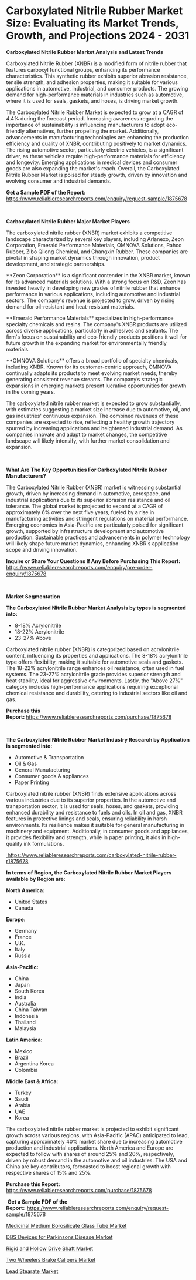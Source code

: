 <p><h1>Carboxylated Nitrile Rubber Market Size: Evaluating its Market Trends, Growth, and Projections 2024 - 2031</h1></p><p><strong>Carboxylated Nitrile Rubber Market Analysis and Latest Trends</strong></p>
<p><p>Carboxylated Nitrile Rubber (XNBR) is a modified form of nitrile rubber that features carboxyl functional groups, enhancing its performance characteristics. This synthetic rubber exhibits superior abrasion resistance, tensile strength, and adhesion properties, making it suitable for various applications in automotive, industrial, and consumer products. The growing demand for high-performance materials in industries such as automotive, where it is used for seals, gaskets, and hoses, is driving market growth.</p><p>The Carboxylated Nitrile Rubber Market is expected to grow at a CAGR of 4.4% during the forecast period. Increasing awareness regarding the importance of sustainability is influencing manufacturers to adopt eco-friendly alternatives, further propelling the market. Additionally, advancements in manufacturing technologies are enhancing the production efficiency and quality of XNBR, contributing positively to market dynamics. The rising automotive sector, particularly electric vehicles, is a significant driver, as these vehicles require high-performance materials for efficiency and longevity. Emerging applications in medical devices and consumer goods are also expanding the market's reach. Overall, the Carboxylated Nitrile Rubber Market is poised for steady growth, driven by innovation and evolving consumer and industrial demands.</p></p>
<p><strong>Get a Sample PDF of the Report:&nbsp;</strong> <a href="https://www.reliableresearchreports.com/enquiry/request-sample/1875678?utm_campaign=115&utm_medium=2&utm_source=Github&utm_content=ia&utm_term=11112024&utm_id=carboxylated-nitrile-rubber">https://www.reliableresearchreports.com/enquiry/request-sample/1875678</a></p>
<p>&nbsp;</p>
<p><strong>Carboxylated Nitrile Rubber Major Market Players</strong></p>
<p><p>The carboxylated nitrile rubber (XNBR) market exhibits a competitive landscape characterized by several key players, including Arlanexo, Zeon Corporation, Emerald Performance Materials, OMNOVA Solutions, Rahco Rubber, Zibo Qilong Chemical, and Changxin Rubber. These companies are pivotal in shaping market dynamics through innovation, product development, and strategic partnerships.</p><p>**Zeon Corporation** is a significant contender in the XNBR market, known for its advanced materials solutions. With a strong focus on R&D, Zeon has invested heavily in developing new grades of nitrile rubber that enhance performance in various applications, including automotive and industrial sectors. The company's revenue is projected to grow, driven by rising demand for oil-resistant and heat-resistant materials.</p><p>**Emerald Performance Materials** specializes in high-performance specialty chemicals and resins. The company's XNBR products are utilized across diverse applications, particularly in adhesives and sealants. The firm's focus on sustainability and eco-friendly products positions it well for future growth in the expanding market for environmentally friendly materials.</p><p>**OMNOVA Solutions** offers a broad portfolio of specialty chemicals, including XNBR. Known for its customer-centric approach, OMNOVA continually adapts its products to meet evolving market needs, thereby generating consistent revenue streams. The company’s strategic expansions in emerging markets present lucrative opportunities for growth in the coming years.</p><p>The carboxylated nitrile rubber market is expected to grow substantially, with estimates suggesting a market size increase due to automotive, oil, and gas industries' continuous expansion. The combined revenues of these companies are expected to rise, reflecting a healthy growth trajectory spurred by increasing applications and heightened industrial demand. As companies innovate and adapt to market changes, the competitive landscape will likely intensify, with further market consolidation and expansion.</p></p>
<p>&nbsp;</p>
<p><strong>What Are The Key Opportunities For Carboxylated Nitrile Rubber Manufacturers?</strong></p>
<p><p>The Carboxylated Nitrile Rubber (XNBR) market is witnessing substantial growth, driven by increasing demand in automotive, aerospace, and industrial applications due to its superior abrasion resistance and oil tolerance. The global market is projected to expand at a CAGR of approximately 6% over the next five years, fueled by a rise in manufacturing activities and stringent regulations on material performance. Emerging economies in Asia-Pacific are particularly poised for significant growth, supported by infrastructure development and automotive production. Sustainable practices and advancements in polymer technology will likely shape future market dynamics, enhancing XNBR's application scope and driving innovation.</p></p>
<p><strong>Inquire or Share Your Questions If Any Before Purchasing This Report:</strong> <a href="https://www.reliableresearchreports.com/enquiry/pre-order-enquiry/1875678?utm_campaign=115&utm_medium=2&utm_source=Github&utm_content=ia&utm_term=11112024&utm_id=carboxylated-nitrile-rubber">https://www.reliableresearchreports.com/enquiry/pre-order-enquiry/1875678</a></p>
<p>&nbsp;</p>
<p><strong>Market Segmentation</strong></p>
<p><strong>The Carboxylated Nitrile Rubber Market Analysis by types is segmented into:</strong></p>
<p><ul><li>8-18% Acrylonitrile</li><li>18-22% Acrylonitrile</li><li>23-27% Above</li></ul></p>
<p><p>Carboxylated nitrile rubber (XNBR) is categorized based on acrylonitrile content, influencing its properties and applications. The 8-18% acrylonitrile type offers flexibility, making it suitable for automotive seals and gaskets. The 18-22% acrylonitrile range enhances oil resistance, often used in fuel systems. The 23-27% acrylonitrile grade provides superior strength and heat stability, ideal for aggressive environments. Lastly, the "Above 27%" category includes high-performance applications requiring exceptional chemical resistance and durability, catering to industrial sectors like oil and gas.</p></p>
<p><strong>Purchase this Report:&nbsp;</strong><a href="https://www.reliableresearchreports.com/purchase/1875678?utm_campaign=115&utm_medium=2&utm_source=Github&utm_content=ia&utm_term=11112024&utm_id=carboxylated-nitrile-rubber">https://www.reliableresearchreports.com/purchase/1875678</a></p>
<p>&nbsp;</p>
<p><strong>The Carboxylated Nitrile Rubber Market Industry Research by Application is segmented into:</strong></p>
<p><ul><li>Automotive & Transportation</li><li>Oil & Gas</li><li>General Manufacturing</li><li>Consumer goods & appliances</li><li>Paper Printing</li></ul></p>
<p><p>Carboxylated nitrile rubber (XNBR) finds extensive applications across various industries due to its superior properties. In the automotive and transportation sector, it is used for seals, hoses, and gaskets, providing enhanced durability and resistance to fuels and oils. In oil and gas, XNBR features in protective linings and seals, ensuring reliability in harsh environments. Its resilience makes it suitable for general manufacturing in machinery and equipment. Additionally, in consumer goods and appliances, it provides flexibility and strength, while in paper printing, it aids in high-quality ink formulations.</p></p>
<p><a href="https://www.reliableresearchreports.com/carboxylated-nitrile-rubber-r1875678?utm_campaign=115&utm_medium=2&utm_source=Github&utm_content=ia&utm_term=11112024&utm_id=carboxylated-nitrile-rubber">&nbsp;https://www.reliableresearchreports.com/carboxylated-nitrile-rubber-r1875678</a></p>
<p><strong>In terms of Region, the Carboxylated Nitrile Rubber Market Players available by Region are:</strong></p>
<p>
    <p> <strong> North America: </strong>
        <ul>
            <li>United States</li>
            <li>Canada</li>
        </ul>
        </p> 
    <p> <strong> Europe: </strong>
        <ul>
            <li>Germany</li>
            <li>France</li>
            <li>U.K.</li>
            <li>Italy</li>
            <li>Russia</li>
        </ul>
        </p> 
    <p> <strong> Asia-Pacific: </strong>
        <ul>
            <li>China</li>
            <li>Japan</li>
            <li>South Korea</li>
            <li>India</li>
            <li>Australia</li>
            <li>China Taiwan</li>
            <li>Indonesia</li>
            <li>Thailand</li>
            <li>Malaysia</li>
        </ul>
        </p> 
    <p> <strong> Latin America: </strong>
        <ul>
            <li>Mexico</li>
            <li>Brazil</li>
            <li>Argentina Korea</li>
            <li>Colombia</li>
        </ul>
        </p> 
    <p> <strong> Middle East & Africa: </strong>
        <ul>
            <li>Turkey</li>
            <li>Saudi</li>
            <li>Arabia</li>
            <li>UAE</li>
            <li>Korea</li>
        </ul>
    </p>
    </p>
<p><p>The carboxylated nitrile rubber market is projected to exhibit significant growth across various regions, with Asia-Pacific (APAC) anticipated to lead, capturing approximately 40% market share due to increasing automotive production and industrial applications. North America and Europe are expected to follow with shares of around 25% and 20%, respectively, driven by robust demand in the automotive and oil industries. The USA and China are key contributors, forecasted to boost regional growth with respective shares of 15% and 25%.</p></p>
<p><strong>Purchase this Report: </strong><a href="https://www.reliableresearchreports.com/purchase/1875678?utm_campaign=115&utm_medium=2&utm_source=Github&utm_content=ia&utm_term=11112024&utm_id=carboxylated-nitrile-rubber">https://www.reliableresearchreports.com/purchase/1875678</a></p>
<p>&nbsp;<strong>Get a Sample PDF of the Report:&nbsp;&nbsp;</strong><a href="https://www.reliableresearchreports.com/enquiry/request-sample/1875678?utm_campaign=115&utm_medium=2&utm_source=Github&utm_content=ia&utm_term=11112024&utm_id=carboxylated-nitrile-rubber">https://www.reliableresearchreports.com/enquiry/request-sample/1875678</a></p>
<p><strong></strong></p>
<p><p><a href="https://issuu.com/reportprime-2/docs/medicinal-medium-borosilicate-glass_7e324dea658937?utm_campaign=115&utm_medium=2&utm_source=Github&utm_content=ia&utm_term=11112024&utm_id=carboxylated-nitrile-rubber">Medicinal Medium Borosilicate Glass Tube Market</a></p><p><a href="https://issuu.com/reportprime-2/docs/dbs-devices-for-parkinsons-disease-_c796d00294c388?utm_campaign=115&utm_medium=2&utm_source=Github&utm_content=ia&utm_term=11112024&utm_id=carboxylated-nitrile-rubber">DBS Devices for Parkinsons Disease Market</a></p><p><a href="https://www.linkedin.com/pulse/strategic-roadmap-global-rigid-hollow-drive-shaft-market-insights-eossf?utm_campaign=115&utm_medium=2&utm_source=Github&utm_content=ia&utm_term=11112024&utm_id=carboxylated-nitrile-rubber">Rigid and Hollow Drive Shaft Market</a></p><p><a href="https://www.linkedin.com/pulse/two-wheelers-brake-calipers-market2024-2031-industry-insights-iedgf?utm_campaign=115&utm_medium=2&utm_source=Github&utm_content=ia&utm_term=11112024&utm_id=carboxylated-nitrile-rubber">Two Wheelers Brake Calipers Market</a></p><p><a href="https://github.com/fendtankandh/Market-Research-Report-List-1/blob/main/lead-stearate-market.md?utm_campaign=115&utm_medium=2&utm_source=Github&utm_content=ia&utm_term=11112024&utm_id=carboxylated-nitrile-rubber">Lead Stearate Market</a></p></p>